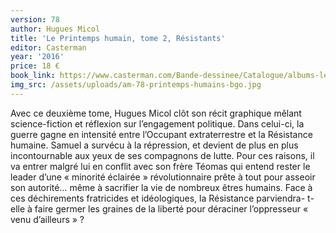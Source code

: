 ```yaml
---
version: 78
author: Hugues Micol
title: 'Le Printemps humain, tome 2, Résistants'
editor: Casterman
year: '2016'
price: 18 €
book_link: https://www.casterman.com/Bande-dessinee/Catalogue/albums-le-printemps-humain/le-printemps-humain-2-resistants
img_src: /assets/uploads/am-78-printemps-humains-bgo.jpg
---
```

Avec ce deuxième tome, Hugues Micol clôt son récit graphique mêlant science-fiction et réflexion sur l’engagement politique. Dans celui-ci, la guerre gagne en intensité entre l’Occupant extraterrestre et la Résistance humaine. Samuel a survécu à la répression, et devient de plus en plus incontournable aux yeux de ses compagnons de lutte. Pour ces raisons, il va entrer malgré lui en conflit avec son frère Téomas qui entend rester le leader d’une « minorité éclairée » révolutionnaire prête à tout pour asseoir son autorité… même à sacrifier la vie de nombreux êtres humains. Face à ces déchirements fratricides et idéologiques, la Résistance parviendra-
t-elle à faire germer les graines de la liberté pour déraciner l’oppresseur « venu d’ailleurs » ?
